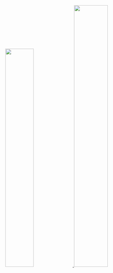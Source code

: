 <div>
  <a href="https://github.com/HugoSBahr">
  <img width="42%" src="https://github-readme-stats.vercel.app/api?username=hugosbahr&show_icons=true&theme=dracula&include_all_comitts=true&count_private=true"/>
  <img width="46%" src="https://github-readme-stats.vercel.app/api/top-langs/?username=hugosbahr&layout=compact&langs_count=16&theme=dracula"/>
</div>
